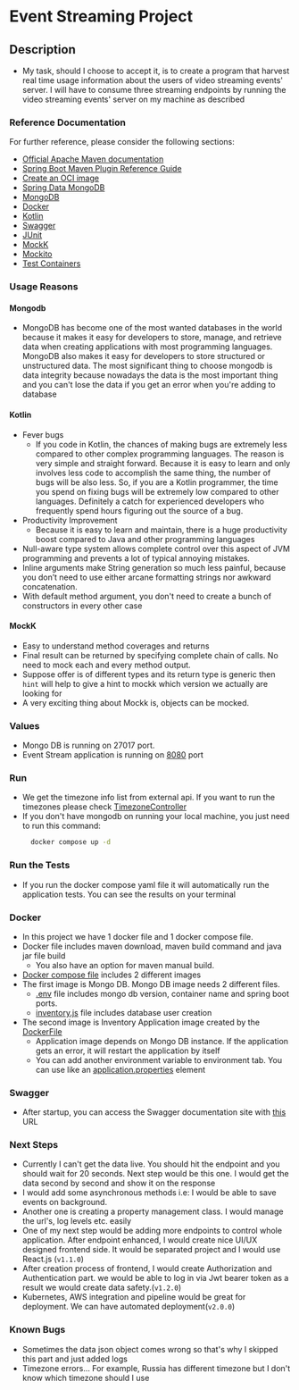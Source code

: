 # Event Streaming Project

## Description
* My task, should I choose to accept it, is to create a program that harvest real time usage information about the users of video streaming events' server. 
  I will have to consume three streaming endpoints by running the video streaming events' server on my machine as described

### Reference Documentation
For further reference, please consider the following sections:

* [Official Apache Maven documentation](https://maven.apache.org/guides/index.html)
* [Spring Boot Maven Plugin Reference Guide](https://docs.spring.io/spring-boot/docs/3.0.3/maven-plugin/reference/html/)
* [Create an OCI image](https://docs.spring.io/spring-boot/docs/3.0.3/maven-plugin/reference/html/#build-image)
* [Spring Data MongoDB](https://docs.spring.io/spring-boot/docs/3.0.3/reference/htmlsingle/#data.nosql.mongodb)
* [MongoDB](https://www.mongodb.com/docs/manual/reference/)
* [Docker](https://docs.docker.com/reference)
* [Kotlin](https://kotlinlang.org/docs/home.html)
* [Swagger](https://swagger.io/docs)
* [JUnit](https://junit.org/junit5/docs/current/user-guide/)
* [MockK](https://mockk.io)
* [Mockito](https://javadoc.io/doc/org.mockito/mockito-core/latest/org/mockito/Mockito.html)
* [Test Containers](https://www.testcontainers.org)

### Usage Reasons
#### Mongodb
* MongoDB has become one of the most wanted databases in the world because it makes it easy for developers to store,
  manage, and retrieve data when creating applications with most programming languages. MongoDB also makes it easy for developers
  to store structured or unstructured data. The most significant thing to choose mongodb is data integrity because nowadays the data
  is the most important thing and you can't lose the data if you get an error when you're adding to database

#### Kotlin
* Fever bugs
    * If you code in Kotlin, the chances of making bugs are extremely less compared to other complex programming languages.
      The reason is very simple and straight forward. Because it is easy to learn and only involves less code to accomplish the same thing,
      the number of bugs will be also less. So, if you are a Kotlin programmer, the time you spend on fixing bugs will be extremely low compared
      to other languages. Definitely a catch for experienced developers who frequently spend hours figuring out the source of a bug.
* Productivity Improvement
    * Because it is easy to learn and maintain, there is a huge productivity boost compared to Java and other programming languages
* Null-aware type system allows complete control over this aspect of JVM programming and prevents a lot of typical annoying mistakes.
* Inline arguments make String generation so much less painful, because you don’t need to use either arcane formatting strings nor awkward concatenation.
* With default method argument, you don't need to create a bunch of constructors in every other case

#### MockK
* Easy to understand method coverages and returns
* Final result can be returned by specifying complete chain of calls. No need to mock each and every method output.
* Suppose offer is of different types and its return type is generic then `hint` will help to give a hint to mockk
  which version we actually are looking for
* A very exciting thing about Mockk is, objects can be mocked.

### Values
* Mongo DB is running on 27017 port.
* Event Stream application is running on [8080](http://localhost:8181) port

### Run
* We get the timezone info list from external api. If you want to run the timezones please check [TimezoneController](src/main/java/com/event/stream/controller/TimezoneController.java)
* If you don't have mongodb on running your local machine, you just need to run this command:
  ```bash 
    docker compose up -d
  ```

### Run the Tests
* If you run the docker compose yaml file it will automatically run the application tests.
  You can see the results on your terminal
### Docker
* In this project we have 1 docker file and 1 docker compose file.
* Docker file includes maven download, maven build command and java jar file build
    * You also have an option for maven manual build.
* [Docker compose file](docker-compose.yml) includes 2 different images
* The first image is Mongo DB. Mongo DB image needs 2 different files.
    * [.env](.env) file includes mongo db version, container name and spring boot ports.
    * [inventory.js](inventory.js) file includes database user creation
* The second image is Inventory Application image created by the [DockerFile](Dockerfile)
    * Application image depends on Mongo DB instance. If the application gets an error, it will restart the application by itself
    * You can add another environment variable to environment tab.
      You can use like an [application.properties](src/main/resources/application.properties) element


### Swagger
* After startup, you can access the Swagger documentation site with [this](http://localhost:8080/swagger-ui.html) URL


### Next Steps
* Currently I can't get the data live. You should hit the endpoint and you should wait for 20 seconds. Next step would be
  this one. I would get the data second by second and show it on the response
* I would add some asynchronous methods i.e: I would be able to save events on background.
* Another one is creating a property management class. I would manage the url's, log levels etc. easily
* One of my next step would be adding more endpoints to control whole application. After endpoint enhanced,
  I would create nice UI/UX designed frontend side. It would be separated project and I would use React.js (```v1.1.0```)
* After creation process of frontend, I would create Authorization and Authentication part. we would be able to
  log in via Jwt bearer token as a result we would create data safety.(```v1.2.0```)
* Kubernetes, AWS integration and pipeline would be great for deployment. We can have automated deployment(```v2.0.0```)

### Known Bugs
* Sometimes the data json object comes wrong so that's why I skipped this part and just added logs 
* Timezone errors... For example, Russia has different timezone but I don't know which timezone should I use

